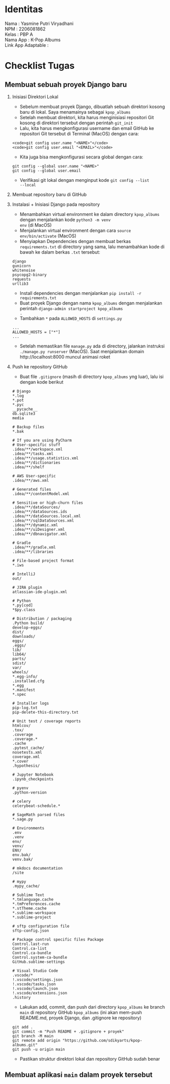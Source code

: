# Identitas
Nama                : Yasmine Putri Viryadhani<br>
NPM                 : 2206081862<br>
Kelas               : PBP A<br>
Nama App            : K-Pop Albums<br>
Link App Adaptable  :

# Checklist Tugas
## Membuat sebuah proyek Django baru
1. Inisiasi Direktori Lokal
    - Sebelum membuat proyek Django, dibuatlah sebuah direktori kosong baru di lokal. Saya menamainya sebagai <code>kpop_albums</code>
    - Setelah membuat direktori, kita harus menginisiasi repositori Git kosong di direktori tersebut dengan perintah <code>git_init</code>
    - Lalu, kita harus mengkonfigurasi username dan email GitHub ke repositori Git tersebut di Terminal (MacOS) dengan cara:
    ```
    <code>git config user.name "<NAME>"</code>
    <code>git config user.email "<EMAIL>"</code>
    ```
    - Kita juga bisa mengkonfigurasi secara global dengan cara:<br>
    ```
    git config --global user.name "<NAME>"
    git config --global user.email
    ```
    - Verifikasi git lokal dengan menginput kode <code>git config --list --local</code>
2. Membuat repository baru di GitHub

3. Instalasi + Inisiasi Django pada repository
    - Menambahkan virtual environment ke dalam directory <code>kpop_albums</code> dengan menjalankan kode <code>python3 -m venv env</code> (di MacOS)
    - Menjalankan virtual environment dengan cara <code>source env/bin/activate</code> (MacOS)
    - Menyiapkan Dependencies dengan membuat berkas <code>requirements.txt</code> di directory yang sama, lalu menambahkan kode di bawah ke dalam berkas <code>.txt</code> tersebut:<br>
    ```
    django
    gunicorn
    whitenoise
    psycopg2-binary
    requests
    urllib3                   
    ```
    - Install dependencies dengan menjalankan <code>pip install -r requirements.txt</code>
    - Buat proyek Django dengan nama <code>kpop_albums</code> dengan menjalankan perintah <code>django-admin startproject kpop_albums .</code>
    - Tambahkan <code>*</code> pada <code>ALLOWED_HOSTS</code> di <code>settings.py</code><br>
    ```
    ...
    ALLOWED_HOSTS = ["*"]
    ...
    ```
    - Setelah memastikan file <code>manage.py</code> ada di directory, jalankan instruksi <code>./manage.py runserver</code> (MacOS). Saat menjalankan domain http://localhost:8000 muncul animasi roket
4. Push ke repository GitHub
    - Buat file <code>.gitignore</code> (masih di directory <code>kpop_albums</code> yng luar), lalu isi dengan kode berikut <br>
    ```
    # Django
    *.log
    *.pot
    *.pyc
    __pycache__
    db.sqlite3
    media

    # Backup files
    *.bak 

    # If you are using PyCharm
    # User-specific stuff
    .idea/**/workspace.xml
    .idea/**/tasks.xml
    .idea/**/usage.statistics.xml
    .idea/**/dictionaries
    .idea/**/shelf

    # AWS User-specific
    .idea/**/aws.xml

    # Generated files
    .idea/**/contentModel.xml

    # Sensitive or high-churn files
    .idea/**/dataSources/
    .idea/**/dataSources.ids
    .idea/**/dataSources.local.xml
    .idea/**/sqlDataSources.xml
    .idea/**/dynamic.xml
    .idea/**/uiDesigner.xml
    .idea/**/dbnavigator.xml

    # Gradle
    .idea/**/gradle.xml
    .idea/**/libraries

    # File-based project format
    *.iws

    # IntelliJ
    out/

    # JIRA plugin
    atlassian-ide-plugin.xml

    # Python
    *.py[cod] 
    *$py.class 

    # Distribution / packaging 
    .Python build/ 
    develop-eggs/ 
    dist/ 
    downloads/ 
    eggs/ 
    .eggs/ 
    lib/ 
    lib64/ 
    parts/ 
    sdist/ 
    var/ 
    wheels/ 
    *.egg-info/ 
    .installed.cfg 
    *.egg 
    *.manifest 
    *.spec 

    # Installer logs 
    pip-log.txt 
    pip-delete-this-directory.txt 

    # Unit test / coverage reports 
    htmlcov/ 
    .tox/ 
    .coverage 
    .coverage.* 
    .cache 
    .pytest_cache/ 
    nosetests.xml 
    coverage.xml 
    *.cover 
    .hypothesis/ 

    # Jupyter Notebook 
    .ipynb_checkpoints 

    # pyenv 
    .python-version 

    # celery 
    celerybeat-schedule.* 

    # SageMath parsed files 
    *.sage.py 

    # Environments 
    .env 
    .venv 
    env/ 
    venv/ 
    ENV/ 
    env.bak/ 
    venv.bak/ 

    # mkdocs documentation 
    /site 

    # mypy 
    .mypy_cache/ 

    # Sublime Text
    *.tmlanguage.cache 
    *.tmPreferences.cache 
    *.stTheme.cache 
    *.sublime-workspace 
    *.sublime-project 

    # sftp configuration file 
    sftp-config.json 

    # Package control specific files Package 
    Control.last-run 
    Control.ca-list 
    Control.ca-bundle 
    Control.system-ca-bundle 
    GitHub.sublime-settings 

    # Visual Studio Code
    .vscode/* 
    !.vscode/settings.json 
    !.vscode/tasks.json 
    !.vscode/launch.json 
    !.vscode/extensions.json 
    .history
    ```
    - Lakukan add, commit, dan push dari directory <code>kpop_albums</code> ke branch <code>main</code> di repository GitHub <code>kpop_albums</code> (ini akan mem-push README.md, proyek Django, dan .gitignore ke repository)<br>
    ```
    git add .
    git commit -m "Push README + .gitignore + proyek"
    git branch -M main
    git remote add origin "https://github.com/sdikyarts/kpop-albums.git"
    git push -u origin main
    ```
    - Pastikan struktur direktori lokal dan repository GitHub sudah benar

## Membuat aplikasi <code>main</code> dalam proyek tersebut